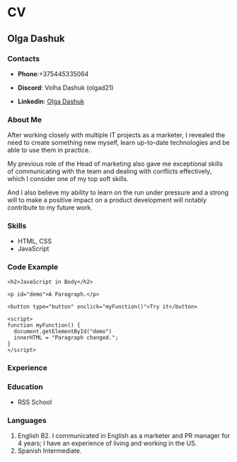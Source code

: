 # **CV**
## **Olga Dashuk**
### Contacts

- **Phone**:+375445335064

- **Discord**: Volha Dashuk (olgad21)

- **Linkedin**: [Olga Dashuk](https://www.linkedin.com/in/olgadashuk/)


### About Me

After working closely with multiple IT projects as a marketer, I revealed the need to create something new myself, learn up-to-date technologies and be able to use them in practice. 

My previous role of the Head of marketing also gave me exceptional skills of communicating with the team and dealing with conflicts effectively, which I consider one of my top soft skills.

And I also believe my ability to learn on the run under pressure and a strong will to make a positive impact on a product development will notably contribute to my future work.


### Skills

- HTML, CSS
- JavaScript


### Code Example

```
<h2>JavaScript in Body</h2>

<p id="demo">A Paragraph.</p>

<button type="button" onclick="myFunction()">Try it</button>

<script>
function myFunction() {
  document.getElementById("demo")
  innerHTML = "Paragraph changed.";
}
</script>
```


### Experience




### Education
- RSS School


### Languages
1. English B2. I communicated in English as a marketer and PR manager for 4 years; I have an experience of living and working in the US.
2. Spanish Intermediate.



